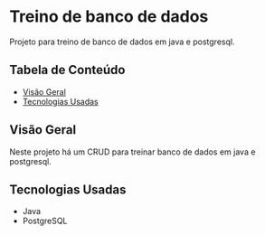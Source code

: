 # Treino de banco de dados

Projeto para treino de banco de dados em java e postgresql.

## Tabela de Conteúdo

- [Visão Geral](#vis%C3%A3o-geral)
- [Tecnologias Usadas](#tecnologias-usadas)

## Visão Geral

Neste projeto há um CRUD para treinar banco de dados em java e postgresql.

## Tecnologias Usadas

- Java
- PostgreSQL
